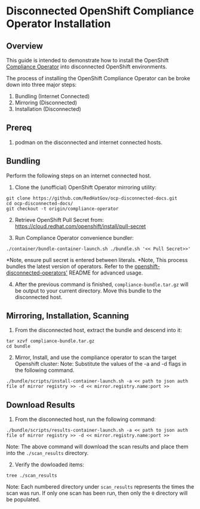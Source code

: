 # Disconnected OpenShift Compliance Operator Installation

## Overview

This guide is intended to demonstrate how to install the OpenShift [Compliance Operator](https://github.com/openshift/compliance-operator) into disconnected OpenShift environments.

The process of installing the OpenShift Compliance Operator can be broke down into three major steps:
1. Bundling (Internet Connected)
2. Mirroring (Disconnected)
3. Installation (Disconnected)

## Prereq

1. podman on the disconnected and internet connected hosts.

## Bundling

Perform the following steps on an internet connected host.

1. Clone the (unofficial) OpenShift Operator mirroring utility:  
```
git clone https://github.com/RedHatGov/ocp-disconnected-docs.git
cd ocp-disconnected-docs/
git checkout -t origin/compliance-operator
```
2. Retrieve OpenShift Pull Secret from: https://cloud.redhat.com/openshift/install/pull-secret

3. Run Compliance Operator convenience bundler:
```
./container/bundle-container-launch.sh ./bundle.sh '<< Pull Secret>>'
```
*Note, ensure pull secret is entered between literals.
*Note, This process bundles the latest version of operators. Refer to the [openshift-disconnected-operators'](https://github.com/redhat-cop/openshift-disconnected-operators) README for advanced usage.

4. After the previous command is finished,  `compliance-bundle.tar.gz` will be output to your current directory. Move this bundle to the disconnected host.

## Mirroring, Installation, Scanning

1. From the disconnected host, extract the bundle and descend into it:  
```
tar xzvf compliance-bundle.tar.gz
cd bundle
```

2. Mirror, Install, and use the compliance operator to scan the target Openshift cluster:
Note: Substitute the values of the -a and -d flags in the following command.

```
./bundle/scripts/install-container-launch.sh -a << path to json auth file of mirror registry >> -d << mirror.registry.name:port >>
```

## Download Results

1. From the disconnected host, run the following command:  

```
./bundle/scripts/results-container-launch.sh -a << path to json auth file of mirror registry >> -d << mirror.registry.name:port >>
```
Note: The above command will download the scan results and place them into the `./scan_results` directory.

2. Verify the dowloaded items:

```
tree ./scan_results
```
Note: Each numbered directory under `scan_results` represents the times the scan was run. If only one scan has been run, then only the `0` directory will be populated.
